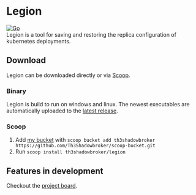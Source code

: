 # Legion
[![Go](https://github.com/Th3Shadowbroker/legion/actions/workflows/build.yml/badge.svg)](https://github.com/Th3Shadowbroker/legion/actions/workflows/build.yml)<br>
Legion is a tool for saving and restoring the replica configuration of kubernetes deployments.

## Download
Legion can be downloaded directly or via [Scoop](https://github.com/ScoopInstaller/Scoop).

### Binary
Legion is build to run on windows and linux. The newest executables are automatically uploaded to the [latest release](https://github.com/Th3Shadowbroker/legion/releases).

### Scoop
1. Add [my bucket](https://github.com/Th3Shadowbroker/scoop-bucket) with `scoop bucket add th3shadowbroker https://github.com/Th3Shadowbroker/scoop-bucket.git`
2. Run `scoop install th3shadowbroker/legion`

## Features in development
Checkout the [project board](https://github.com/users/Th3Shadowbroker/projects/4).